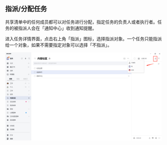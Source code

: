 ## 指派/分配任务

共享清单中的任何成员都可以对任务进行分配，指定任务的负责人或者执行者。任务的被指派人会在「通知中心」收到通知提醒。

进入任务详情界面，点击右上角「指派」图标，选择指派对象。一个任务只能指派给一个对象，如果不需要指定对象可以选择「不指派」。

![images35](../../images/windows/41.png)
